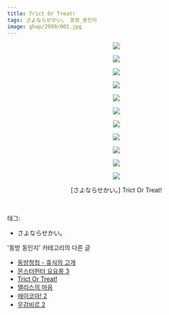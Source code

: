 ```yaml
---
title: Trict Or Treat!
tags: さよならせかい。 동방_동인지
image: ghap/2999/001.jpg
---
```

<div class="article">
<p style="text-align: center; clear: none; float: none;"><img src="{{ site.nasurl }}/ghap/2999/001.jpg"/></p>
<p style="text-align: center; clear: none; float: none;"><img src="{{ site.nasurl }}/ghap/2999/002.jpg"/></p>
<p style="text-align: center; clear: none; float: none;"><img src="{{ site.nasurl }}/ghap/2999/003.jpg"/></p>
<p style="text-align: center; clear: none; float: none;"><img src="{{ site.nasurl }}/ghap/2999/004.jpg"/></p>
<p style="text-align: center; clear: none; float: none;"><img src="{{ site.nasurl }}/ghap/2999/005.jpg"/></p>
<p style="text-align: center; clear: none; float: none;"><img src="{{ site.nasurl }}/ghap/2999/006.jpg"/></p>
<p style="text-align: center; clear: none; float: none;"><img src="{{ site.nasurl }}/ghap/2999/007.jpg"/></p>
<p style="text-align: center; clear: none; float: none;"><img src="{{ site.nasurl }}/ghap/2999/008.jpg"/></p>
<p style="text-align: center; clear: none; float: none;"><img src="{{ site.nasurl }}/ghap/2999/009.jpg"/></p>
<p style="text-align: center; clear: none; float: none;"><img src="{{ site.nasurl }}/ghap/2999/010.jpg"/></p>
<p style="text-align: center; clear: none; float: none;"><img src="{{ site.nasurl }}/ghap/2999/011.jpg"/></p>
<p style="text-align: center; clear: none; float: none;">[さよならせかい。] Trict Or Treat!</p>
<p><br/></p>
</div><div class="tagTrail">
<p>태그: </p>
<ul>
<li>さよならせかい。</li>
</ul>
</div><div class="another">
<p>'동방 동인지' 카테고리의 다른 글</p>
<ul>
<li><a href="/2016-12-27-ghap_3003">동방청첩 - 휴식의 고개</a></li>
<li><a href="/2016-12-25-ghap_3000">몬스터헌터 요요몽 3</a></li>
<li><a href="/2016-12-25-ghap_2999">Trict Or Treat!</a></li>
<li><a href="/2016-12-25-ghap_2998">앨리스의 마음</a></li>
<li><a href="/2016-12-25-ghap_2997">에이코마! 2</a></li>
<li><a href="/2016-12-25-ghap_2996">무감비르 2</a></li>
</ul>
</div><div class="cb_module cb_fluid">
<div class="cb_wrt cb_profile">
</div><!-- commentList close -->
</div>